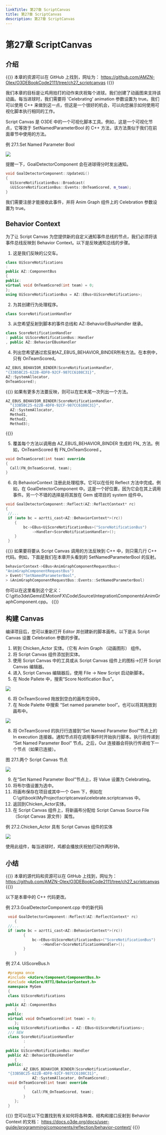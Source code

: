 ```yaml
---
linkTitle: 第27章 ScriptCanvas
title: 第27章 ScriptCanvas
description: 第27章 ScriptCanvas
---
```

# 第27章 ScriptCanvas
## 介绍

{{<note>}}
本章的资源可以在 GitHub 上找到，网址为：
https://github.com/AMZN-Olex/O3DEBookCode2111/tree/ch27_scriptcanvas
{{</note>}}

我们本章的目标是让鸡用拍打的动作来庆祝每个进球。我们创建了动画图来支持该动画。每当进球时，我们需要将 'Celebrating' animation 参数设置为 true。我们可以使用 C++ 来做到这一点，但这是一个很好的机会，可以向您展示如何使用可视化脚本执行相同的工作。

Script Canvas 是 O3DE 中的一个可视化脚本工具。例如，这是一个可视化节点，它等效于 SetNamedParameterBool 的 C++ 方法，该方法类似于我们在前面章节中使用的方法。

例 27.1.Set Named Parameter Bool

![](/images/learning-guide/tutorials/o3de-book/Part9/o3de_book_9_69.PNG)

提醒一下，GoalDetectorComponent 会在进球得分时发出通知。
```c++
void GoalDetectorComponent::UpdateUi()
{
  UiScoreNotificationBus::Broadcast(
  &UiScoreNotificationBus::Events::OnTeamScored, m_team);
}
```

我们需要注册才能接收此事件，并将 Anim Graph 组件上的 Celebration 参数设置为 true。

## Behavior Context
为了让 Script Canvas 为您提供新的自定义通知事件总线的节点，我们必须将该事件总线反映到 Behavior Context。以下是反映通知总线的步骤。

1. 这是我们反映的公交车。
```c++
class UiScoreNotifications
: 
public AZ::ComponentBus
{
public:
virtual void OnTeamScored(int team) = 0;
};
using UiScoreNotificationBus = AZ::EBus<UiScoreNotifications>;
```

2. 为其创建行为处理程序。
```c++
class ScoreNotificationHandler
```

3. 从您希望反射到脚本的事件总线和 AZ::BehaviorEBusHandler 继承。
```c++
class ScoreNotificationHandler
: public UiScoreNotificationBus::Handler
, public AZ::BehaviorEBusHandler
```

4. 列出您希望通过宏反射AZ_EBUS_BEHAVIOR_BINDER所有方法。在本例中，只有 OnTeamScored。
```c++
AZ_EBUS_BEHAVIOR_BINDER(ScoreNotificationHandler,
"{33B5BC25-622B-4DF0-92CF-987CC6108C31}",
AZ::SystemAllocator,
OnTeamScored);
```

{{<tip>}}
如果有更多方法要反映，则可以在宏末尾一次列出一个方法。
```c++
AZ_EBUS_BEHAVIOR_BINDER(ScoreNotificationHandler,
  "{33B5BC25-622B-4DF0-92CF-987CC6108C31}",
  AZ::SystemAllocator,
  Method1,
  Method2,
  Method3);
```
{{</tip>}}

5. 覆盖每个方法以调用由 AZ_EBUS_BEHAVIOR_BINDER 生成的 FN_<method name> 方法。例如，OnTeamScored 有 FN_OnTeamScored 。
```c++
void OnTeamScored(int team) override
{
  Call(FN_OnTeamScored, team);
}
```

6. 向 BehaviorContext 注册此处理程序。它可以在任何 Reflect 方法中完成。例如，在 GoalDetectorComponent 中。这是一个好位置，因为它会在其上调用事件。另一个不错的选择是将其放在 Gem 或项目的 system 组件中。
```c++
void GoalDetectorComponent::Reflect(AZ::ReflectContext* rc)
{
 //...
 if (auto bc = azrtti_cast<AZ::BehaviorContext*>(rc))
    {
        bc->EBus<UiScoreNotificationBus>("ScoreNotificationBus")
            ->Handler<ScoreNotificationHandler>();
    }
 }
```

{{<tip>}}
如果要将要从 Script Canvas 调用的方法反映到 C++ 中，则只需几行 C++ 代码。例如，下面是我们在本章开头看到的 SetNamedParameterBool 的反射。
```c++
behaviorContext->EBus<AnimGraphComponentRequestBus>(
"AnimGraphComponentRequestBus")
> Event("SetNamedParameterBool",
> &AnimGraphComponentRequestBus::Events::SetNamedParameterBool)
```
你可以在这里看到这个定义：C:\git\o3de\Gems\EMotionFX\Code\Source\Integration\Components\AnimGraphComponent.cpp。
{{</tip>}}

##  构建 Canvas
编译项目后，您可以重新打开 Editor 并创建新的脚本画布。以下是从 Script Canvas 设置 Celebration 参数的步骤。
1. 转到 Chicken_Actor 实体。（它有 Anim Graph （动画图形） 组件。
2. 将 Script Canvas 组件添加到实体。
3. 使用 Script Canvas 中的工具或从 Script Canvas 组件上的图标→打开 Script Canvas 编辑器。
4. 进入 Script Canvas 编辑器后，使用 File → New Script 启动新脚本。
5. 在 Node Pallete 中，搜索“Score Notification Bus”。

![](/images/learning-guide/tutorials/o3de-book/Part9/o3de_book_9_70.PNG)

6. 将 OnTeamScored 拖放到空白的画布空间中。
7. 在 Node Palette 中搜索 “Set named parameter bool”。也可以将其拖放到画布中。

![](/images/learning-guide/tutorials/o3de-book/Part9/o3de_book_9_71.PNG)

8. 将 OnTeamScored 的执行行连接到“Set Named Parameter Bool”节点上的 In execution 连接器。通知节点将在调用事件时开始执行脚本。执行将传递到 “Set Named Parameter Bool” 节点。之后，Out 连接器会将执行传递给下一个节点（如果已连接）。

图 27.1.两个 Script Canvas 节点

![](/images/learning-guide/tutorials/o3de-book/Part9/o3de_book_9_72.PNG)

9. 在“Set Named Parameter Bool”节点上，将 Value 设置为 Celebrating。
10. 将布尔值设置为选中。
11. 将画布保存在项目或其中一个 Gem 下，例如在 C:\git\book\MyProject\scriptcanvas\celebrate.scriptcanvas 中。
12. 返回到Chicken_Actor实体。
13. 在 Script Canvas 组件上，将新画布分配给 Script Canvas Source File（Script Canvas 源文件）属性。

例 27.2.Chicken_Actor 具有 Script Canvas 组件的实体

![](/images/learning-guide/tutorials/o3de-book/Part9/o3de_book_9_73.PNG)

使用此组件，每当进球时，鸡都会播放庆祝拍打动作两秒钟。

## 小结

{{<note>}}
本章的源代码和资源可以在 GitHub 上找到，网址为：
https://github.com/AMZN-Olex/O3DEBookCode2111/tree/ch27_scriptcanvas
{{</note>}}

以下是本章中的 C++ 代码更改。

例 27.3.GoalDetectorComponent.cpp 中的新代码
```c++
 void GoalDetectorComponent::Reflect(AZ::ReflectContext* rc)
    {
 //...
 if (auto bc = azrtti_cast<AZ::BehaviorContext*>(rc))
        {
            bc->EBus<UiScoreNotificationBus>("ScoreNotificationBus")
                ->Handler<ScoreNotificationHandler>();
        }
    }
```

例 27.4. UiScoreBus.h
```c++
 #pragma once
 #include <AzCore/Component/ComponentBus.h>
 #include <AzCore/RTTI/BehaviorContext.h>
 namespace MyGem
 {
 class UiScoreNotifications
        : 
public AZ::ComponentBus
    {
 public:
 virtual void OnTeamScored(int team) = 0;
    };
 using UiScoreNotificationBus = AZ::EBus<UiScoreNotifications>;
 /// NEW
 class ScoreNotificationHandler
        : 
        , 
public UiScoreNotificationBus::Handler
 public AZ::BehaviorEBusHandler
    {
 public:
        AZ_EBUS_BEHAVIOR_BINDER(ScoreNotificationHandler,
 "{33B5BC25-622B-4DF0-92CF-987CC6108C31}",
            AZ::SystemAllocator, OnTeamScored);
 void OnTeamScored(int team) override
        {
            Call(FN_OnTeamScored, team);
        }
    };
 }
```
{{<note>}}
您可以在以下位置找到有关如何将各种类、结构和接口反射到 Behavior Context 的文档： https://docs.o3de.org/docs/user-guide/programming/components/reflection/behavior-context/
{{</note>}}
